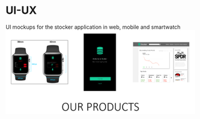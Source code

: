 # UI-UX
UI mockups for the stocker application in web, mobile and smartwatch
![Screenshot](stocker.png)
